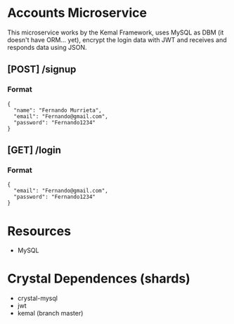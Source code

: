 # Accounts Microservice

  This microservice works by the Kemal Framework, uses MySQL as DBM (it doesn't have ORM... yet), encrypt the login data with JWT and receives and responds data       using JSON.
  
  <h2> [POST] /signup </h3>
  <h3> Format </h1>
  
  ```
  {
    "name": "Fernando Murrieta",
    "email": "Fernando@gmail.com",
    "password": "Fernando1234"
  }
```
  
  
  
  
  <h2> [GET] /login </h3>
  <h3> Format </h1>
  
  ```
  {
    "email": "Fernando@gmail.com",
    "password": "Fernando1234"
  }
```
# Resources

  - MySQL

# Crystal Dependences (shards)

 - crystal-mysql
 - jwt
 - kemal (branch master)


